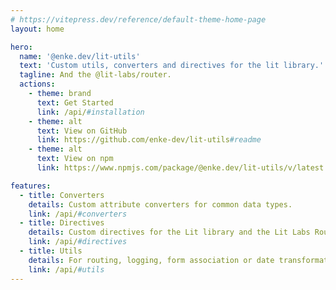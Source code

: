 ```yaml
---
# https://vitepress.dev/reference/default-theme-home-page
layout: home

hero:
  name: '@enke.dev/lit-utils'
  text: 'Custom utils, converters and directives for the lit library.'
  tagline: And the @lit-labs/router.
  actions:
    - theme: brand
      text: Get Started
      link: /api/#installation
    - theme: alt
      text: View on GitHub
      link: https://github.com/enke-dev/lit-utils#readme
    - theme: alt
      text: View on npm
      link: https://www.npmjs.com/package/@enke.dev/lit-utils/v/latest

features:
  - title: Converters
    details: Custom attribute converters for common data types.
    link: /api/#converters
  - title: Directives
    details: Custom directives for the Lit library and the Lit Labs Router.
    link: /api/#directives
  - title: Utils
    details: For routing, logging, form association or date transformation.
    link: /api/#utils
---
```

